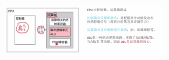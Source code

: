 


![输入图片说明](/imgs/2025-07-28/NVlZpDfRhtVgQv5H.png)
<!--stackedit_data:
eyJoaXN0b3J5IjpbLTY3ODA5NzcwNF19
-->